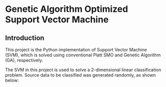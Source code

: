 # Genetic Algorithm Optimized Support Vector Machine

## Introduction

This project is the Python implementation of Support Vector Machine (SVM), which is solved using conventional Platt SMO and Genetic Algorithm (GA), respectively.

The SVM in this project is used to solve a 2-dimensional linear classification problem. Source data to be classified was generated randomly, as shown below: